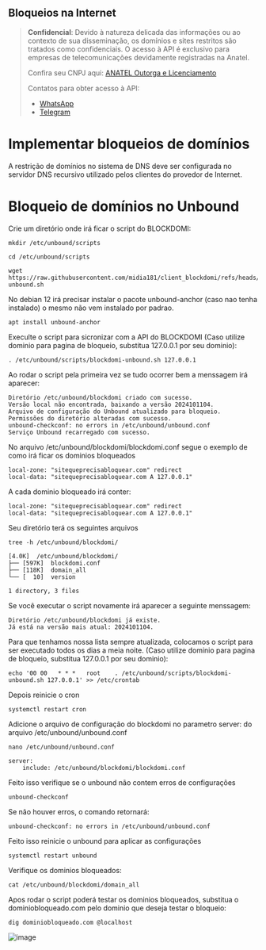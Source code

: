 ## Bloqueios na Internet

> **Confidencial**: Devido à natureza delicada das informações ou ao contexto de sua disseminação, os domínios e sites restritos são tratados como confidenciais. O acesso à API é exclusivo para empresas de telecomunicações devidamente registradas na Anatel.
> 
> Confira seu CNPJ aqui: <a href="https://informacoes.anatel.gov.br/paineis/outorga-e-licenciamento" target="_blank">ANATEL Outorga e Licenciamento</a>
> 
> Contatos para obter acesso à API:
> - <a href="https://api.whatsapp.com/send/?phone=5584998667245&text=Como+obter+acesso+a+API%3F&type=phone_number&app_absent=0" target="_blank">WhatsApp</a>
> - <a href="https://t.me/LucasMidia" target="_blank">Telegram</a>


# Implementar bloqueios de domínios
A restrição de domínios no sistema de DNS deve ser configurada no servidor DNS recursivo utilizado pelos clientes do provedor de Internet.

# Bloqueio de domínios no Unbound
Crie um diretório onde irá ficar o script do BLOCKDOMI:
```plaintext
mkdir /etc/unbound/scripts
```
```plaintext
cd /etc/unbound/scripts
```
```plaintext
wget https://raw.githubusercontent.com/midia181/client_blockdomi/refs/heads/main/blockdomi-unbound.sh
```
No debian 12 irá precisar instalar o pacote unbound-anchor (caso nao tenha instalado) o mesmo não vem instalado por padrao.
```plaintext
apt install unbound-anchor
```
Execulte o script para sicronizar com a API do BLOCKDOMI (Caso utilize dominio para pagina de bloqueio, substitua 127.0.0.1 por seu dominio):
```plaintext
. /etc/unbound/scripts/blockdomi-unbound.sh 127.0.0.1
```
Ao rodar o script pela primeira vez se tudo ocorrer bem a menssagem irá aparecer:
```plaintext
Diretório /etc/unbound/blockdomi criado com sucesso.
Versão local não encontrada, baixando a versão 2024101104.
Arquivo de configuração do Unbound atualizado para bloqueio.
Permissões do diretório alteradas com sucesso.
unbound-checkconf: no errors in /etc/unbound/unbound.conf
Serviço Unbound recarregado com sucesso.
```
No arquivo /etc/unbound/blockdomi/blockdomi.conf segue o exemplo de como irá ficar os dominios bloqueados
```plaintext
local-zone: "sitequeprecisabloquear.com" redirect
local-data: "sitequeprecisabloquear.com A 127.0.0.1"
```
A cada dominio bloqueado irá conter:
```plaintext
local-zone: "sitequeprecisabloquear.com" redirect
local-data: "sitequeprecisabloquear.com A 127.0.0.1"
```
Seu diretório terá os seguintes arquivos
```plaintext
tree -h /etc/unbound/blockdomi/
```
```plaintext
[4.0K]  /etc/unbound/blockdomi/
├── [597K]  blockdomi.conf
├── [118K]  domain_all
└── [  10]  version

1 directory, 3 files
```
Se você executar o script novamente irá aparecer a seguinte menssagem:
```plaintext
Diretório /etc/unbound/blockdomi já existe.
Já está na versão mais atual: 2024101104.
```
Para que tenhamos nossa lista sempre atualizada, colocamos o script para ser executado todos os dias a meia noite.
(Caso utilize dominio para pagina de bloqueio, substitua 127.0.0.1 por seu dominio):
```plaintext
echo '00 00   * * *   root    . /etc/unbound/scripts/blockdomi-unbound.sh 127.0.0.1' >> /etc/crontab
```
Depois reinicie o cron
```plaintext
systemctl restart cron
```
Adicione o arquivo de configuração do blockdomi no parametro server: do arquivo /etc/unbound/unbound.conf
```plaintext
nano /etc/unbound/unbound.conf
```
```plaintext
server:
	include: /etc/unbound/blockdomi/blockdomi.conf
```
Feito isso verifique se o unbound não contem erros de configurações
```plaintext
unbound-checkconf
```
Se não houver erros, o comando retornará:
```plaintext
unbound-checkconf: no errors in /etc/unbound/unbound.conf
```
Feito isso reinicie o unbound para aplicar as configurações
```plaintext
systemctl restart unbound
```
Verifique os dominios bloqueados:
```plaintext
cat /etc/unbound/blockdomi/domain_all
```
Apos rodar o script poderá testar os dominios bloqueados, substitua o dominiobloqueado.com pelo dominio que deseja testar o bloqueio:
```plaintext
dig dominiobloqueado.com @localhost
```
![image](https://github.com/user-attachments/assets/84750eb6-d995-45c9-9290-3c2e7698fc3a)



